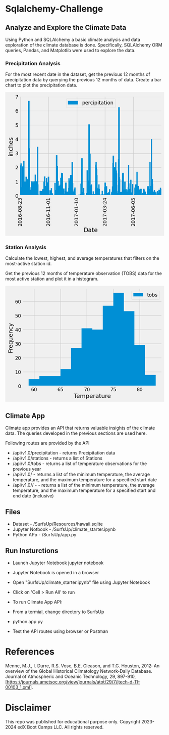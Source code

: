 # Sqlalchemy-Challenge

## Analyze and Explore the Climate Data

Using Python and SQLAlchemy a basic climate analysis and data exploration of the climate database is done. 
Specifically, SQLAlchemy ORM queries, Pandas, and Matplotlib were used to explore the data.

### Precipitation Analysis
For the most recent date in the dataset, get the previous 12 months of precipitation data by querying the previous 12 months of data.
Create a bar chart to plot the precipitation data.

![image info](./SurfsUp/Output/PrecipitationDataLast12Months.png)

### Station Analysis
Calculate the lowest, highest, and average temperatures that filters on the most-active station id.

Get the previous 12 months of temperature observation (TOBS) data for the most active station and plot it in a histogram.

![image info](./SurfsUp/Output/TemperatureObservationHistogram.png)

## Climate App

Climate app provides an API that returns valuable insights of the climate data. The queries developed in the previous sections are used here. 

Following routes are provided by the API
  * /api/v1.0/precipitation - returns Precipitation data
  * /api/v1.0/stations - returns a list of Stations 
  * /api/v1.0/tobs - returns a list of temperature observations for the previous year
  * /api/v1.0/<start> - returns a list of the minimum temperature, the average temperature, and the maximum
    temperature for a specified start date
  * /api/v1.0/<start>/<end> - - returns a list of the minimum temperature, the average temperature, and the maximum
            temperature for a specified start and end date (inclusive)
## Files

* Dataset - /SurfsUp/Resources/hawaii.sqlite
* Jupyter Notbook - /SurfsUp/climate_starter.ipynb
* Python APp - /SurfsUp/app.py

## Run Insturctions

* Launch Jupyter Notebook jupyter notebook
* Jupyter Notebook is opened in a browser
* Open "SurfsUp/climate_starter.ipynb" file using Jupyter Notebook
* Click on 'Cell > Run All' to run

* To run Climate App API: 
* From a termial, change directory to SurfsUp
* python app.py
* Test the API routes using browser or Postman

# References
Menne, M.J., I. Durre, R.S. Vose, B.E. Gleason, and T.G. Houston, 2012: An overview of the Global Historical Climatology Network-Daily Database. Journal of Atmospheric and Oceanic Technology, 29, 897-910, [https://journals.ametsoc.org/view/journals/atot/29/7/jtech-d-11-00103_1.xml].

# Disclaimer
This repo was published for educational purpose only. Copyright 2023-2024 edX Boot Camps LLC. All rights reserved.
